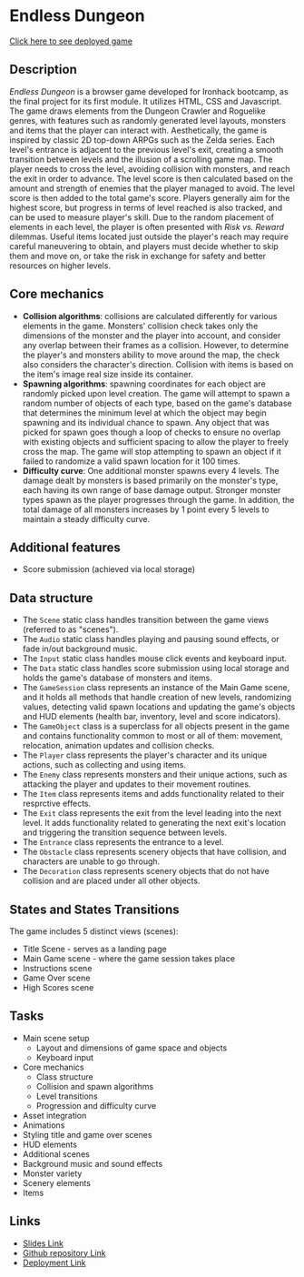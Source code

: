 # Endless Dungeon

[Click here to see deployed game](https://amva93n.github.io/EndlessDungeon/)

## Description
_Endless Dungeon_ is a browser game developed for Ironhack bootcamp, as the final project for its first module. It utilizes HTML, CSS and Javascript.
The game draws elements from the Dungeon Crawler and Roguelike genres, with features such as randomly generated level layouts, monsters and items that the player can interact with.
Aesthetically, the game is inspired by classic 2D top-down ARPGs such as the Zelda series.
Each level's entrance is adjacent to the previous level's exit, creating a smooth transition between levels and the illusion of a scrolling game map. 
The player needs to cross the level, avoiding collision with monsters, and reach the exit in order to advance. The level score is then calculated based on the amount and strength of enemies that the player managed to avoid. The level score is then added to the total game's score.
Players generally aim for the highest score, but progress in terms of level reached is also tracked, and can be used to measure player's skill.
Due to the random placement of elements in each level, the player is often presented with _Risk vs. Reward_ dilemmas. Useful items located just outside the player's reach may require careful maneuvering to obtain, and players must decide whether to skip them and move on, or take the risk in exchange for safety and better resources on higher levels.

## Core mechanics
- **Collision algorithms**: collisions are calculated differently for various elements in the game. Monsters' collision check takes only the dimensions of the monster and the player into account, and consider any overlap between their frames as a collision. However, to determine the player's and monsters ability to move around the map, the check also considers the character's direction. Collision with items is based on the item's image real size inside its container. 
- **Spawning algorithms**: spawning coordinates for each object are randomly picked upon level creation. The game will attempt to spawn a random number of objects of each type, based on the game's database that determines the minimum level at which the object may begin spawning and its individual chance to spawn. Any object that was picked for spawn goes though a loop of checks to ensure no overlap with existing objects and sufficient spacing to allow the player to freely cross the map. The game will stop attempting to spawn an object if it failed to randomize a valid spawn location for it 100 times.
- **Difficulty curve**: One additional monster spawns every 4 levels. The damage dealt by monsters is based primarily on the monster's type, each having its own range of base damage output. Stronger monster types spawn as the player progresses through the game. In addition, the total damage of all monsters increases by 1 point every 5 levels to maintain a steady difficulty curve.

## Additional features
- Score submission (achieved via local storage)

## Data structure
- The `Scene` static class handles transition between the game views (referred to as "scenes").
- The `Audio` static class handles playing and pausing sound effects, or fade in/out background music.
- The `Input` static class handles mouse click events and keyboard input.
- The `Data` static class handles score submission using local storage and holds the game's database of monsters and items.
- The `GameSession` class represents an instance of the Main Game scene, and it holds all methods that handle creation of new levels, randomizing values, detecting valid spawn locations and updating the game's objects and HUD elements (health bar, inventory, level and score indicators).   
- The `GameObject` class is a superclass for all objects present in the game and contains functionality common to most or all of them: movement, relocation, animation updates and collision checks.
- The `Player` class represents the player's character and its unique actions, such as collecting and using items.
- The `Enemy` class represents monsters and their unique actions, such as attacking the player and updates to their movement routines.
- The `Item` class represents items and adds functionality related to their resprctive effects.
- The `Exit` class represents the exit from the level leading into the next level. It adds functionality related to generating the next exit's location and triggering the transition sequence between levels.
- The `Entrance` class represents the entrance to a level.
- The `Obstacle` class represents scenery objects that have collision, and characters are unable to go through.
- The `Decoration` class represents scenery objects that do not have collision and are placed under all other objects.

## States and States Transitions
The game includes 5 distinct views (scenes):
- Title Scene - serves as a landing page
- Main Game scene - where the game session takes place
- Instructions scene
- Game Over scene
- High Scores scene

## Tasks
- Main scene setup
  * Layout and dimensions of game space and objects
  * Keyboard input
- Core mechanics
  * Class structure
  * Collision and spawn algorithms
  * Level transitions
  * Progression and difficulty curve
- Asset integration
- Animations
- Styling title and game over scenes
- HUD elements
- Additional scenes
- Background music and sound effects
- Monster variety
- Scenery elements
- Items

## Links

- [Slides Link](https://slides.com/amirvaknin/deck/fullscreen)
- [Github repository Link](https://github.com/AmVa93n/EndlessDungeon)
- [Deployment Link](https://github.com/AmVa93n/EndlessDungeon/deployments)
